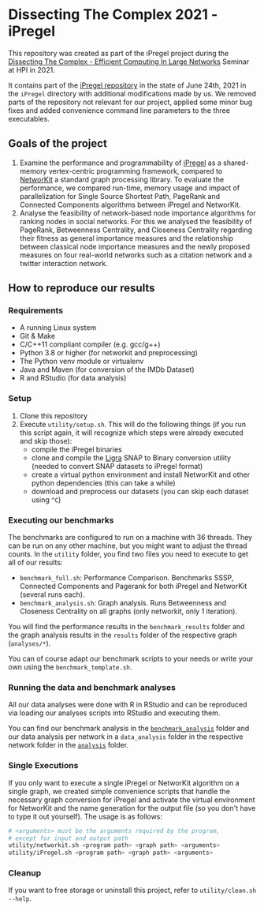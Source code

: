 # Dissecting The Complex 2021 - iPregel

This repository was created as part of the iPregel project during the [Dissecting The Complex - Efficient Computing In Large Networks](https://hpi.de/studium/im-studium/lehrveranstaltungen/digital-health-ma/lehrveranstaltung/sose-21-3249-dissecting-the-complex-_-efficient-computing-in-large-networks.html) Seminar at HPI in 2021.

It contains part of the [iPregel repository](https://github.com/capellil/iPregel) in the state of June 24th, 2021 in the `iPregel` directory with additional modifications made by us. We removed parts of the repository not relevant for our project, applied some minor bug fixes and added convenience command line parameters to the three executables.

## Goals of the project

1. Examine the performance and programmability of [iPregel](https://github.com/capellil/iPregel) as a shared-memory vertex-centric programming framework, compared to [NetworKit](https://github.com/networkit/networkit) a standard graph processing library. To evaluate the performance, we compared run-time, memory usage and impact of parallelization for Single Source Shortest Path, PageRank and Connected Components algorithms between iPregel and NetworKit.
2. Analyse the feasibility of network-based node importance algorithms for ranking nodes in social networks. For this we analysed the feasibility of PageRank, Betweenness Centrality, and Closeness Centrality regarding their fitness as general importance measures and the relationship between classical node importance measures and the newly proposed measures on four real-world networks such as a citation network and a twitter interaction network.


## How to reproduce our results

### Requirements

- A running Linux system
- Git & Make
- C/C++11 compliant compiler (e.g. gcc/g++)
- Python 3.8 or higher (for networkit and preprocessing)
- The Python venv module or virtualenv
- Java and Maven (for conversion of the IMDb Dataset)
- R and RStudio (for data analysis)

### Setup

1. Clone this repository
2. Execute `utility/setup.sh`.
   This will do the following things (if you run this script again, it will recognize which steps were already executed and skip those):
   - compile the iPregel binaries
   - clone and compile the [Ligra](https://github.com/jshun/ligra) SNAP to Binary conversion utility (needed to convert SNAP datasets to iPregel format)
   - create a virtual python environment and install NetworKit and other python dependencies (this can take a while)
   - download and preprocess our datasets (you can skip each dataset using `^C`)

### Executing our benchmarks

The benchmarks are configured to run on a machine with 36 threads. They can be run on any other machine, but you might want to adjust the thread counts.
In the `utility` folder, you find two files you need to execute to get all of our results:
- `benchmark_full.sh`: Performance Comparison. Benchmarks SSSP, Connected Components and Pagerank for both iPregel and NetworKit (several runs each).
- `benchmark_analysis.sh`: Graph analysis. Runs Betweenness and Closeness Centrality on all graphs (only networkit, only 1 iteration).

You will find the performance results in the `benchmark_results` folder and the graph analysis results in the `results` folder of the respective graph (`analyses/*`).

You can of course adapt our benchmark scripts to your needs or write your own using the `benchmark_template.sh`.

### Running the data and benchmark analyses

All our data analyses were done with R in RStudio and can be reproduced via loading our analyses scripts into RStudio and executing them.

You can find our benchmark analysis in the [`benchmark_analysis`](https://github.com/robinwersich/DTC-2021-iPregel/tree/master/benchmark_analysis) folder and our data analysis per network in a `data_analysis` folder in the respective network folder in the [`analysis`](https://github.com/robinwersich/DTC-2021-iPregel/tree/master/analyses) folder.

### Single Executions

If you only want to execute a single iPregel or NetworKit algorithm on a single graph, we created simple convenience scripts that handle the necessary graph conversion for iPregel and activate the virtual environment for NetworKit and the name generation for the output file (so you don't have to type it out yourself). The usage is as follows:
```bash
# <arguments> must be the arguments required by the program,
# except for input and output path
utility/networkit.sh <program path> <graph path> <arguments>
utility/iPregel.sh <program path> <graph path> <arguments>
```

### Cleanup

If you want to free storage or uninstall this project, refer to `utility/clean.sh --help`.
